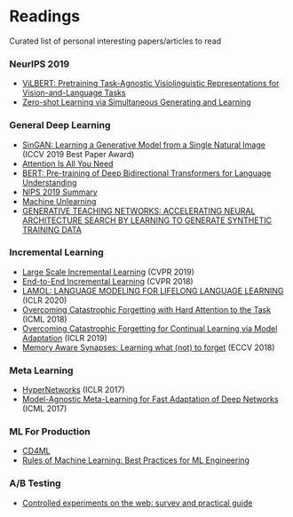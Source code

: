 # Readings
 Curated list of personal interesting papers/articles to read
 
 
### NeurIPS 2019
- [ViLBERT: Pretraining Task-Agnostic Visiolinguistic
Representations for Vision-and-Language Tasks](https://papers.nips.cc/paper/8297-vilbert-pretraining-task-agnostic-visiolinguistic-representations-for-vision-and-language-tasks.pdf)
- [Zero-shot Learning via Simultaneous Generating and
Learning](https://papers.nips.cc/paper/8300-zero-shot-learning-via-simultaneous-generating-and-learning.pdf)
 
 
 
 
### General Deep Learning
- [SinGAN: Learning a Generative Model from a Single Natural Image](https://arxiv.org/abs/1905.01164) (ICCV 2019 Best Paper Award)
- [Attention Is All You Need](https://papers.nips.cc/paper/7181-attention-is-all-you-need.pdf)
- [BERT: Pre-training of Deep Bidirectional Transformers for Language Understanding](https://arxiv.org/abs/1810.04805)
- [NIPS 2019 Summary](https://david-abel.github.io/notes/neurips_2019.pdf)
- [Machine Unlearning](https://arxiv.org/pdf/1912.03817v1.pdf)
- [GENERATIVE TEACHING NETWORKS: ACCELERATING NEURAL ARCHITECTURE SEARCH BY LEARNING TO GENERATE SYNTHETIC TRAINING DATA](https://arxiv.org/pdf/1912.07768.pdf)

### Incremental Learning
- [Large Scale Incremental Learning](https://arxiv.org/abs/1905.13260) (CVPR 2019)
- [End-to-End Incremental Learning](https://arxiv.org/abs/1807.09536) (CVPR 2018)
- [LAMOL: LANGUAGE MODELING FOR LIFELONG LANGUAGE LEARNING](https://openreview.net/pdf?id=Skgxcn4YDS) (ICLR 2020)
- [Overcoming Catastrophic Forgetting with Hard Attention to the Task](http://proceedings.mlr.press/v80/serra18a/serra18a.pdf) (ICML 2018)
- [Overcoming Catastrophic Forgetting for Continual Learning via Model Adaptation](https://openreview.net/forum?id=ryGvcoA5YX) (ICLR 2019)
- [Memory Aware Synapses: Learning what (not) to forget](http://homes.esat.kuleuven.be/~raljundi/papers/MAS.pdf) (ECCV 2018) 

### Meta Learning
- [HyperNetworks](https://openreview.net/pdf?id=rkpACe1lx) (ICLR 2017)
- [Model-Agnostic Meta-Learning for Fast Adaptation of Deep Networks](https://arxiv.org/pdf/1703.03400.pdf) (ICML 2017)
 

### ML For Production
- [CD4ML](https://martinfowler.com/articles/cd4ml.html)
- [Rules of Machine Learning: Best Practices for ML Engineering](https://developers.google.com/machine-learning/guides/rules-of-ml)

### A/B Testing
- [Controlled experiments on the web: survey and practical guide](http://www.robotics.stanford.edu/~ronnyk/2009controlledExperimentsOnTheWebSurvey.pdf)
